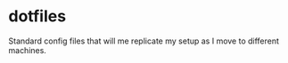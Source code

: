 dotfiles
========

Standard config files that will me replicate my setup as I move to different machines.
